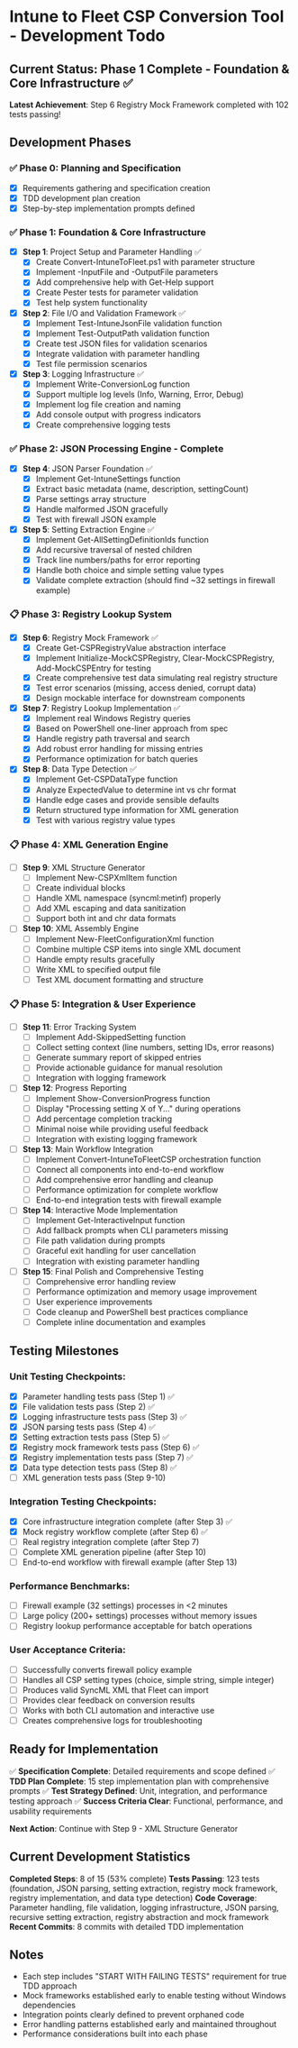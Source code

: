 # Intune to Fleet CSP Conversion Tool - Development Todo

## Current Status: Phase 1 Complete - Foundation & Core Infrastructure ✅

**Latest Achievement**: Step 6 Registry Mock Framework completed with 102 tests passing!

## Development Phases

### ✅ Phase 0: Planning and Specification
- [x] Requirements gathering and specification creation
- [x] TDD development plan creation
- [x] Step-by-step implementation prompts defined

### ✅ Phase 1: Foundation & Core Infrastructure
- [x] **Step 1**: Project Setup and Parameter Handling ✅
  - [x] Create Convert-IntuneToFleet.ps1 with parameter structure
  - [x] Implement -InputFile and -OutputFile parameters
  - [x] Add comprehensive help with Get-Help support
  - [x] Create Pester tests for parameter validation
  - [x] Test help system functionality
  
- [x] **Step 2**: File I/O and Validation Framework ✅
  - [x] Implement Test-IntuneJsonFile validation function
  - [x] Implement Test-OutputPath validation function
  - [x] Create test JSON files for validation scenarios
  - [x] Integrate validation with parameter handling
  - [x] Test file permission scenarios
  
- [x] **Step 3**: Logging Infrastructure ✅
  - [x] Implement Write-ConversionLog function
  - [x] Support multiple log levels (Info, Warning, Error, Debug)
  - [x] Implement log file creation and naming
  - [x] Add console output with progress indicators
  - [x] Create comprehensive logging tests

### ✅ Phase 2: JSON Processing Engine - Complete
- [x] **Step 4**: JSON Parser Foundation ✅
  - [x] Implement Get-IntuneSettings function
  - [x] Extract basic metadata (name, description, settingCount)
  - [x] Parse settings array structure
  - [x] Handle malformed JSON gracefully
  - [x] Test with firewall JSON example
  
- [x] **Step 5**: Setting Extraction Engine ✅
  - [x] Implement Get-AllSettingDefinitionIds function
  - [x] Add recursive traversal of nested children
  - [x] Track line numbers/paths for error reporting
  - [x] Handle both choice and simple setting value types
  - [x] Validate complete extraction (should find ~32 settings in firewall example)

### 📋 Phase 3: Registry Lookup System
- [x] **Step 6**: Registry Mock Framework ✅
  - [x] Create Get-CSPRegistryValue abstraction interface
  - [x] Implement Initialize-MockCSPRegistry, Clear-MockCSPRegistry, Add-MockCSPEntry for testing
  - [x] Create comprehensive test data simulating real registry structure
  - [x] Test error scenarios (missing, access denied, corrupt data)
  - [x] Design mockable interface for downstream components
  
- [x] **Step 7**: Registry Lookup Implementation ✅
  - [x] Implement real Windows Registry queries
  - [x] Based on PowerShell one-liner approach from spec
  - [x] Handle registry path traversal and search
  - [x] Add robust error handling for missing entries
  - [x] Performance optimization for batch queries
  
- [x] **Step 8**: Data Type Detection ✅
  - [x] Implement Get-CSPDataType function
  - [x] Analyze ExpectedValue to determine int vs chr format
  - [x] Handle edge cases and provide sensible defaults
  - [x] Return structured type information for XML generation
  - [x] Test with various registry value types

### 📋 Phase 4: XML Generation Engine
- [ ] **Step 9**: XML Structure Generator
  - [ ] Implement New-CSPXmlItem function
  - [ ] Create individual <Replace><Item> blocks
  - [ ] Handle XML namespace (syncml:metinf) properly
  - [ ] Add XML escaping and data sanitization
  - [ ] Support both int and chr data formats
  
- [ ] **Step 10**: XML Assembly Engine
  - [ ] Implement New-FleetConfigurationXml function
  - [ ] Combine multiple CSP items into single XML document
  - [ ] Handle empty results gracefully
  - [ ] Write XML to specified output file
  - [ ] Test XML document formatting and structure

### 📋 Phase 5: Integration & User Experience
- [ ] **Step 11**: Error Tracking System
  - [ ] Implement Add-SkippedSetting function
  - [ ] Collect setting context (line numbers, setting IDs, error reasons)
  - [ ] Generate summary report of skipped entries
  - [ ] Provide actionable guidance for manual resolution
  - [ ] Integration with logging framework
  
- [ ] **Step 12**: Progress Reporting
  - [ ] Implement Show-ConversionProgress function
  - [ ] Display "Processing setting X of Y..." during operations
  - [ ] Add percentage completion tracking
  - [ ] Minimal noise while providing useful feedback
  - [ ] Integration with existing logging framework
  
- [ ] **Step 13**: Main Workflow Integration
  - [ ] Implement Convert-IntuneToFleetCSP orchestration function
  - [ ] Connect all components into end-to-end workflow
  - [ ] Add comprehensive error handling and cleanup
  - [ ] Performance optimization for complete workflow
  - [ ] End-to-end integration tests with firewall example
  
- [ ] **Step 14**: Interactive Mode Implementation  
  - [ ] Implement Get-InteractiveInput function
  - [ ] Add fallback prompts when CLI parameters missing
  - [ ] File path validation during prompts
  - [ ] Graceful exit handling for user cancellation
  - [ ] Integration with existing parameter handling
  
- [ ] **Step 15**: Final Polish and Comprehensive Testing
  - [ ] Comprehensive error handling review
  - [ ] Performance optimization and memory usage improvement
  - [ ] User experience improvements
  - [ ] Code cleanup and PowerShell best practices compliance
  - [ ] Complete inline documentation and examples

## Testing Milestones

### Unit Testing Checkpoints:
- [x] Parameter handling tests pass (Step 1) ✅
- [x] File validation tests pass (Step 2) ✅
- [x] Logging infrastructure tests pass (Step 3) ✅
- [x] JSON parsing tests pass (Step 4) ✅
- [x] Setting extraction tests pass (Step 5) ✅
- [x] Registry mock framework tests pass (Step 6) ✅
- [x] Registry implementation tests pass (Step 7) ✅
- [x] Data type detection tests pass (Step 8) ✅
- [ ] XML generation tests pass (Step 9-10)

### Integration Testing Checkpoints:
- [x] Core infrastructure integration complete (after Step 3) ✅
- [x] Mock registry workflow complete (after Step 6) ✅
- [ ] Real registry integration complete (after Step 7)
- [ ] Complete XML generation pipeline (after Step 10)
- [ ] End-to-end workflow with firewall example (after Step 13)

### Performance Benchmarks:
- [ ] Firewall example (32 settings) processes in <2 minutes
- [ ] Large policy (200+ settings) processes without memory issues
- [ ] Registry lookup performance acceptable for batch operations

### User Acceptance Criteria:
- [ ] Successfully converts firewall policy example
- [ ] Handles all CSP setting types (choice, simple string, simple integer)
- [ ] Produces valid SyncML XML that Fleet can import
- [ ] Provides clear feedback on conversion results
- [ ] Works with both CLI automation and interactive use
- [ ] Creates comprehensive logs for troubleshooting

## Ready for Implementation

✅ **Specification Complete**: Detailed requirements and scope defined
✅ **TDD Plan Complete**: 15 step implementation plan with comprehensive prompts
✅ **Test Strategy Defined**: Unit, integration, and performance testing approach
✅ **Success Criteria Clear**: Functional, performance, and usability requirements

**Next Action**: Continue with Step 9 - XML Structure Generator

## Current Development Statistics

**Completed Steps**: 8 of 15 (53% complete)
**Tests Passing**: 123 tests (foundation, JSON parsing, setting extraction, registry mock framework, registry implementation, and data type detection)
**Code Coverage**: Parameter handling, file validation, logging infrastructure, JSON parsing, recursive setting extraction, registry abstraction and mock framework
**Recent Commits**: 8 commits with detailed TDD implementation

## Notes
- Each step includes "START WITH FAILING TESTS" requirement for true TDD approach
- Mock frameworks established early to enable testing without Windows dependencies  
- Integration points clearly defined to prevent orphaned code
- Error handling patterns established early and maintained throughout
- Performance considerations built into each phase